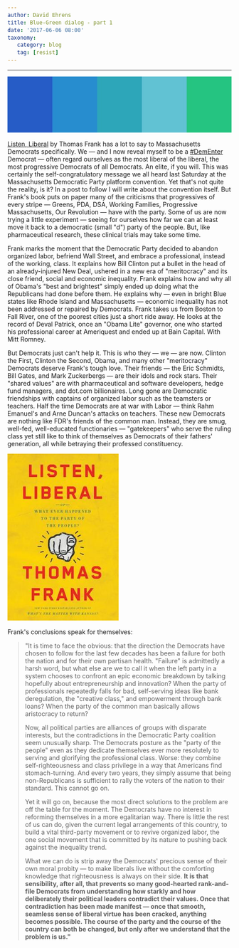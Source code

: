 ```yaml
---
author: David Ehrens
title: Blue-Green dialog - part 1
date: '2017-06-06 08:00'
taxonomy:
   category: blog
   tag: [resist]
---
```

---

![](bluegreen.jpg)

[Listen, Liberal](https://www.goodreads.com/book/show/25666062-listen-liberal) by Thomas Frank has a lot to say to Massachusetts Democrats specifically. We — and I now reveal myself to be a [#DemEnter](https://medium.com/@andrewsaturn/dementer-a-waste-of-our-time-and-money-b5b03bba832) Democrat — often regard ourselves as the most liberal of the liberal, the most progressive Democrats of all Democrats. An elite, if you will. This was certainly the self-congratulatory message we all heard last Saturday at the Massachusetts Democratic Party platform convention. Yet that's not quite the reality, is it? In a post to follow I will write about the convention itself. But Frank's book puts on paper many of the criticisms that progressives of every stripe — Greens, PDA, DSA, Working Families, Progressive Massachusetts, Our Revolution — have with the party. Some of us are now trying a little experiment — seeing for ourselves how far we can at least move it back to a democratic (small "d") party of the people. But, like pharmaceutical research, these clinical trials may take some time.

Frank marks the moment that the Democratic Party decided to abandon organized labor, befriend Wall Street, and embrace a professional, instead of the working, class. It explains how Bill Clinton put a bullet in the head of an already-injured New Deal, ushered in a new era of "meritocracy" and its close friend, social and economic inequality. Frank explains how and why all of Obama's "best and brightest" simply ended up doing what the Republicans had done before them. He explains why — even in bright Blue states like Rhode Island and Massachusetts — economic inequality has not been addressed or repaired by Democrats. Frank takes us from Boston to Fall River, one of the poorest cities just a short ride away. He looks at the record of Deval Patrick, once an "Obama Lite" governor, one who started his professional career at Ameriquest and ended up at Bain Capital. With Mitt Romney.

But Democrats just can't help it. This is who they — we — are now. Clinton the First, Clinton the Second, Obama, and many other "meritocracy" Democrats deserve Frank's tough love. Their friends — the Eric Schmidts, Bill Gates, and Mark Zuckerbergs — are their idols and rock stars. Their "shared values" are with pharmaceutical and software developers, hedge fund managers, and dot.com billionaires. Long gone are Democratic friendships with captains of organized labor such as the teamsters or teachers. Half the time Democrats are at war with Labor — think Rahm Emanuel's and Arne Duncan's attacks on teachers. These new Democrats are nothing like FDR's friends of the common man. Instead, they are smug, well-fed, well-educated functionaries — "gatekeepers" who serve the ruling class yet still like to think of themselves as Democrats of their fathers' generation, all while betraying their professed constituency.

![](frank.jpg)

Frank's conclusions speak for themselves:

> "It is time to face the obvious: that the direction the Democrats have chosen to follow for the last few decades has been a failure for both the nation and for their own partisan health. "Failure" is admittedly a harsh word, but what else are we to call it when the left party in a system chooses to confront an epic economic breakdown by talking hopefully about entrepreneurship and innovation? When the party of professionals repeatedly falls for bad, self-serving ideas like bank deregulation, the "creative class," and empowerment through bank loans? When the party of the common man basically allows aristocracy to return?
>
> Now, all political parties are alliances of groups with disparate interests, but the contradictions in the Democratic Party coalition seem unusually sharp. The Democrats posture as the "party of the people" even as they dedicate themselves ever more resolutely to serving and glorifying the professional class. Worse: they combine self-righteousness and class privilege in a way that Americans find stomach-turning. And every two years, they simply assume that being non-Republicans is sufficient to rally the voters of the nation to their standard. This cannot go on.
>
> Yet it will go on, because the most direct solutions to the problem are off the table for the moment. The Democrats have no interest in reforming themselves in a more egalitarian way. There is little the rest of us can do, given the current legal arrangements of this country, to build a vital third-party movement or to revive organized labor, the one social movement that is committed by its nature to pushing back against the inequality trend.
>
> What we can do is strip away the Democrats' precious sense of their own moral probity — to make liberals live without the comforting knowledge that righteousness is always on their side. **It is that sensibility, after all, that prevents so many good-hearted rank-and-file Democrats from understanding how starkly and how deliberately their political leaders contradict their values. Once that contradiction has been made manifest — once that smooth, seamless sense of liberal virtue has been cracked, anything becomes possible. The course of the party and the course of the country can both be changed, but only after we understand that the problem is us."**

